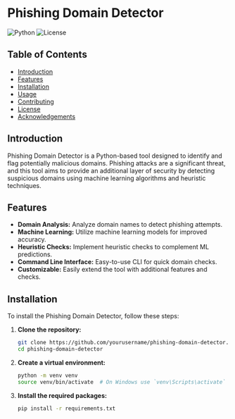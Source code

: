 # Phishing Domain Detector

![Python](https://img.shields.io/badge/Python-3.x-blue.svg)
![License](https://img.shields.io/badge/License-MIT-green.svg)

## Table of Contents
- [Introduction](#introduction)
- [Features](#features)
- [Installation](#installation)
- [Usage](#usage)
- [Contributing](#contributing)
- [License](#license)
- [Acknowledgements](#acknowledgements)

## Introduction
Phishing Domain Detector is a Python-based tool designed to identify and flag potentially malicious domains. Phishing attacks are a significant threat, and this tool aims to provide an additional layer of security by detecting suspicious domains using machine learning algorithms and heuristic techniques.

## Features
- **Domain Analysis:** Analyze domain names to detect phishing attempts.
- **Machine Learning:** Utilize machine learning models for improved accuracy.
- **Heuristic Checks:** Implement heuristic checks to complement ML predictions.
- **Command Line Interface:** Easy-to-use CLI for quick domain checks.
- **Customizable:** Easily extend the tool with additional features and checks.

## Installation
To install the Phishing Domain Detector, follow these steps:

1. **Clone the repository:**
    ```bash
    git clone https://github.com/yourusername/phishing-domain-detector.git
    cd phishing-domain-detector
    ```

2. **Create a virtual environment:**
    ```bash
    python -m venv venv
    source venv/bin/activate  # On Windows use `venv\Scripts\activate`
    ```

3. **Install the required packages:**
    ```bash
    pip install -r requirements.txt
    ```

